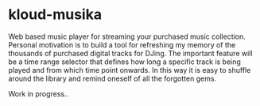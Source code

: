 # kloud-musika

Web based music player for streaming your purchased music collection. Personal motivation is to build a tool for refreshing my memory of the thousands of purchased digital tracks for DJing. 
The important feature will be a time range selector that defines how long a specific track is being played and from which time point onwards. In this way it is easy to shuffle around the library
and remind oneself of all the forgotten gems.

Work in progress..
